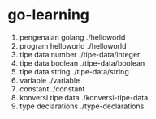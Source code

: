 # go-learning

1. pengenalan golang ./helloworld
2. program helloworld ./helloworld
3. tipe data number ./tipe-data/integer
4. tipe data boolean ./tipe-data/boolean
5. tipe data string ./tipe-data/string
6. variable ./variable
7. constant ./constant
8. konversi tipe data ./konversi-tipe-data
9. type declarations ./type-declarations
